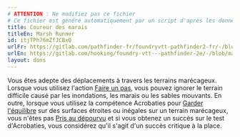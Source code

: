 ```yaml
---
# ATTENTION : Ne modifiez pas ce fichier
# Ce fichier est généré automatiquement par un script d'après les données du module Foundry VTT officiel et de sa traduction
title: Coureur des marais
titleEn: Marsh Runner
id: itjTPh76mZfJCBxQ
urlFr: https://gitlab.com/pathfinder-fr/foundryvtt-pathfinder2-fr/-/blob/master/data/feats/itjTPh76mZfJCBxQ.htm
urlEn: https://gitlab.com/hooking/foundry-vtt---pathfinder-2e/-/blob/master/packs/data/feats.db/marsh-runner.json
layout: dons
---
```

Vous êtes adepte des déplacements à travers les terrains marécageux. Lorsque vous utilisez l'action [Faire un pas](../actions/faire-un-pas.html), vous pouvez ignorer le terrain difficile causé par les inondations, les marais ou les sables mouvants. En outre, lorsque vous utilisez la compétence Acrobaties pour [Garder l'équilibre](../actions/garder-l-équilibre.html) sur des surfaces étroites ou inégales sur un terrain marécageux, vous n'êtes pas [Pris au dépourvu](../conditions/pris-au-dépourvu.html) et si vous obtenez un succès sur le test d'Acrobaties, vous considérez qu'il s'agit d'un succès critique à la place.
